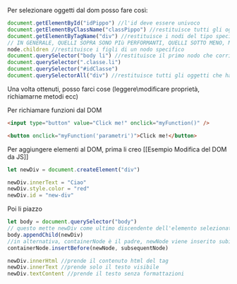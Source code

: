 Per selezionare oggetti dal dom posso fare così:
```javascript
document.getElementById("idPippo") //l'id deve essere univoco
document.getElementByClassName("classPippo") //restituisce tutti gli oggetti della classe specificata (array)
document.getElementByTagName("div") //restituisce i nodi del tipo specifico (tag) (array)
// IN GENERALE, QUELLI SOPRA SONO PIù PERFORMANTI, QUELLI SOTTO MENO, MA PIù COMODI
node.children //restituisce i figli di un nodo specifico
document.querySelector("body li") //restituisce il primo nodo che corrisponde al selettore CSS specifico. Con query posso proprio usare le modalità di selezione di css
document.querySelector(".classe.li")
document.querySelector("#idClasse")
document.querySelectorAll("div") //restituisce tutti gli oggetti che hanno uno specifico selettore CSS
```
Una volta ottenuti, posso farci cose (leggere\\modificare proprietà, richiamarne metodi ecc)

Per richiamare funzioni dal DOM
```html
<input type="button" value="Click me!" onclick="myFunction()" />

<button onclick="myFunction('parametri')">Click me!</button>
```

Per aggiungere elementi al DOM, prima li creo [[Esempio Modifica del DOM da JS]]
```javascript
let newDiv = document.createElement("div")

newDiv.innerText = "Ciao"
newDiv.style.color = "red"
newDiv.id = "new-div"
```
Poi li piazzo
```javascript
let body = document.querySelector("body")
// questo mette newDiv come ultimo discendente dell'elemento selezionato dal query selector
body.appendChild(newDiv)
//in alternativa, containerNode è il padre, newNode viene inserito subito prima di subsequentNode
containerNode.insertBefore(newNode, subsequentNode)
```

```javascript
newDiv.innerHtml //prende il contenuto html del tag
newDiv.innerText //prende solo il testo visibile
newDiv.textContent //prende il testo senza formattazioni
```

